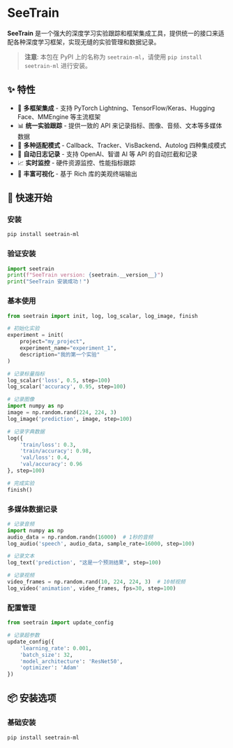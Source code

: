 # SeeTrain

**SeeTrain** 是一个强大的深度学习实验跟踪和框架集成工具，提供统一的接口来适配各种深度学习框架，实现无缝的实验管理和数据记录。

> **注意**: 本包在 PyPI 上的名称为 `seetrain-ml`，请使用 `pip install seetrain-ml` 进行安装。

## ✨ 特性

- 🔗 **多框架集成** - 支持 PyTorch Lightning、TensorFlow/Keras、Hugging Face、MMEngine 等主流框架
- 📊 **统一实验跟踪** - 提供一致的 API 来记录指标、图像、音频、文本等多媒体数据
- 🎯 **多种适配模式** - Callback、Tracker、VisBackend、Autolog 四种集成模式
- 🚀 **自动日志记录** - 支持 OpenAI、智谱 AI 等 API 的自动拦截和记录
- 📈 **实时监控** - 硬件资源监控、性能指标跟踪
- 🎨 **丰富可视化** - 基于 Rich 库的美观终端输出

## 🚀 快速开始

### 安装

```bash
pip install seetrain-ml
```

### 验证安装

```python
import seetrain
print(f"SeeTrain version: {seetrain.__version__}")
print("SeeTrain 安装成功！")
```

### 基本使用

```python
from seetrain import init, log, log_scalar, log_image, finish

# 初始化实验
experiment = init(
    project="my_project",
    experiment_name="experiment_1",
    description="我的第一个实验"
)

# 记录标量指标
log_scalar('loss', 0.5, step=100)
log_scalar('accuracy', 0.95, step=100)

# 记录图像
import numpy as np
image = np.random.rand(224, 224, 3)
log_image('prediction', image, step=100)

# 记录字典数据
log({
    'train/loss': 0.3,
    'train/accuracy': 0.98,
    'val/loss': 0.4,
    'val/accuracy': 0.96
}, step=100)

# 完成实验
finish()
```


### 多媒体数据记录

```python
# 记录音频
import numpy as np
audio_data = np.random.randn(16000)  # 1秒的音频
log_audio('speech', audio_data, sample_rate=16000, step=100)

# 记录文本
log_text('prediction', "这是一个预测结果", step=100)

# 记录视频
video_frames = np.random.rand(10, 224, 224, 3)  # 10帧视频
log_video('animation', video_frames, fps=30, step=100)
```

### 配置管理

```python
from seetrain import update_config

# 记录超参数
update_config({
    'learning_rate': 0.001,
    'batch_size': 32,
    'model_architecture': 'ResNet50',
    'optimizer': 'Adam'
})
```

## 📦 安装选项

### 基础安装
```bash
pip install seetrain-ml
```